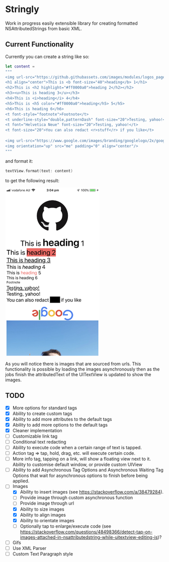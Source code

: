 # Stringly
Work in progress easily extensible library for creating formatted NSAttributedStrings from basic XML.

## Current Functionality
Currently you can create a string like so:
```Swift
let content =
"""
<img url-src="https://github.githubassets.com/images/modules/logos_page/GitHub-Mark.png" orientation="up" padding="100" align="center"/>
<h1 align="center">This is <b font-size="40">heading</b> 1</h1>
<h2>This is <h2 highlight="#ff0000a0">heading 2</h2></h2>
<h3><u>This is heading 3</u></h3>
<h4>This is <i>heading</i> 4</h4>
<h5>This is <h5 color="#ff0000a0">heading</h5> 5</h5>
<h6>This is heading 6</h6>
<t font-style="footnote">Footnote</t>
<t underline-style="double,patternDash" font-size="20">Testing, yahoo!</t>
<t font="Helvetica Neue" font-size="20">Testing, yahoo!</t>
<t font-size="20">You can also redact <r>stuff</r> if you like</t>

<img url-src="https://www.google.com/images/branding/googlelogo/2x/googlelogo_color_272x92dp.png" orientation="down" padding="100" align="center"/>
<img orientation="up" src="me" padding="0" align="center"/>
"""
```
and format it:
```Swift
textView.format(text: content)
```
to get the following result:

<img src="https://raw.githubusercontent.com/mattDavo/Stringly/master/images/screenshot.png" width="300"/>

As you will notice there is images that are sourced from urls. This functionality is possible by loading the images asynchronously then as the jobs finish the attributedText of the UITextView is updated to show the images.

## TODO
- [x] More options for standard tags
- [x] Ability to create custom tags
- [x] Ability to add more attributes to the default tags
- [x] Ability to add more options to the default tags
- [x] Cleaner implementation
- [ ] Customizable link tag
- [ ] Conditional text redacting
- [ ] Ability to execute code when a certain range of text is tapped.
- [ ] Action tag => tap, hold, drag, etc. will execute certain code.
- [ ] More info tag, tapping on a link, will show a floating view next to it. Ability to customise default window, or provide custom UIView
- [ ] Ability to add Asynchronous Tag Options and Asynchronous Waiting Tag Options that wait for asynchronous options to finish before being applied.
- [ ] Images
  - [x] Ability to insert images (see https://stackoverflow.com/a/38479284).
  - [ ] Provide image through custom asynchronous function
  - [ ] Provide image through url
  - [x] Ability to size images
  - [x] Ability to align images
  - [x] Ability to orientate images
  - [ ] Optionally tap to enlarge/execute code (see https://stackoverflow.com/questions/48498366/detect-tap-on-images-attached-in-nsattributedstring-while-uitextview-editing-is)?
- [ ] Gifs
- [ ] Use XML Parser
- [ ] Custom Text Paragraph style
